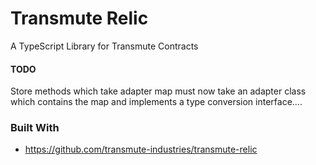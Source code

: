 # Transmute Relic

A TypeScript Library for Transmute Contracts

#### TODO


Store methods which take adapter map must now take an adapter class which contains the map and implements a type conversion interface....


### Built With 
- https://github.com/transmute-industries/transmute-relic
  